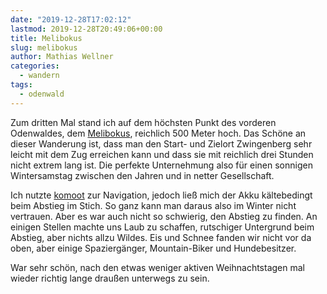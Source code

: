 ```yaml
---
date: "2019-12-28T17:02:12"
lastmod: 2019-12-28T20:49:06+00:00
title: Melibokus
slug: melibokus
author: Mathias Wellner
categories:
  - wandern
tags:
  - odenwald
---
```


Zum dritten Mal stand ich auf dem höchsten Punkt des vorderen Odenwaldes, dem [Melibokus](https://de.wikipedia.org/wiki/Melibokus), reichlich 500 Meter hoch. Das Schöne an dieser Wanderung ist, dass man den Start- und Zielort Zwingenberg sehr leicht mit dem Zug erreichen kann und dass sie mit reichlich drei Stunden nicht extrem lang ist. Die perfekte Unternehmung also für einen sonnigen Wintersamstag zwischen den Jahren und in netter Gesellschaft.

<!--more-->

Ich nutzte [komoot](https://www.komoot.de/) zur Navigation, jedoch ließ mich der Akku kältebedingt beim Abstieg im Stich. So ganz kann man daraus also im Winter nicht vertrauen. Aber es war auch nicht so schwierig, den Abstieg zu finden. An einigen Stellen machte uns Laub zu schaffen, rutschiger Untergrund beim Abstieg, aber nichts allzu Wildes. Eis und Schnee fanden wir nicht vor da oben, aber einige Spaziergänger, Mountain-Biker und Hundebesitzer.

War sehr schön, nach den etwas weniger aktiven Weihnachtstagen mal wieder richtig lange draußen unterwegs zu sein.

